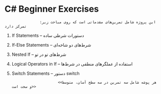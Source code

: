 ﻿# C# Beginner Exercises


                    :این پروژه شامل تمرین‌های مقدماتی است که روی مباحث زیر تمرکز دارد

1. If Statements – دستورات شرطی ساده
2. If-Else Statements – شرط‌های دو شاخه‌ای
3. Nested If – شرط‌های تو در تو
4. Logical Operators in If – استفاده از عملگرهای منطقی در شرط‌ها
5. Switch Statements – دستور switch

                            <<هر پوشه شامل سه تمرین در سه سطح آسان، متوسط و سخت است>> 
